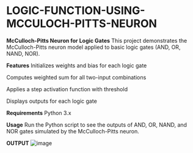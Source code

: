 # LOGIC-FUNCTION-USING-MCCULOCH-PITTS-NEURON
**McCulloch-Pitts Neuron for Logic Gates**
This project demonstrates the McCulloch-Pitts neuron model applied to basic logic gates (AND, OR, NAND, NOR).

**Features**
Initializes weights and bias for each logic gate

Computes weighted sum for all two-input combinations

Applies a step activation function with threshold

Displays outputs for each logic gate

**Requirements**
Python 3.x

**Usage**
Run the Python script to see the outputs of AND, OR, NAND, and NOR gates simulated by the McCulloch-Pitts neuron.


**OUTPUT**
![image](https://github.com/user-attachments/assets/eb18f9d6-e16f-41d1-a505-9d68b2783667)

